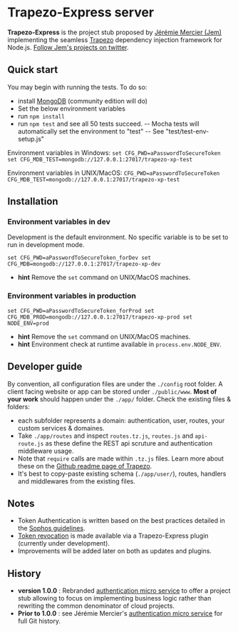 # Trapezo-Express server
**Trapezo-Express** is the project stub proposed by [Jérémie Mercier (Jem)](https://www.linkedin.com/in/jeremiemercier/) implementing the seamless [Trapezo](https://github.com/Dercetech/trapezo) dependency injection framework for Node.js. [Follow Jem's projects on twitter](https://twitter.com/dercetech).

## Quick start
You may begin with running the tests. To do so:
- install [MongoDB](https://www.mongodb.com/download-center#community) (community edition will do)
- Set the below environment variables
- run `npm install`
- run `npm test` and see all 50 tests succeed.
-- Mocha tests will automatically set the environment to "test"
-- See "test/test-env-setup.js"

Environment variables in Windows:
`
set CFG_PWD=aPasswordToSecureToken
set CFG_MDB_TEST=mongodb://127.0.0.1:27017/trapezo-xp-test
`

Environment variables in UNIX/MacOS:
`
CFG_PWD=aPasswordToSecureToken
CFG_MDB_TEST=mongodb://127.0.0.1:27017/trapezo-xp-test
`
## Installation
### Environment variables in dev
Development is the default environment. No specific variable is to be set to run in development mode.

`
set CFG_PWD=aPasswordToSecureToken_forDev
set CFG_MDB=mongodb://127.0.0.1:27017/trapezo-xp-dev
`
- **hint** Remove the `set` command on UNIX/MacOS machines.

### Environment variables in production

`
set CFG_PWD=aPasswordToSecureToken_forProd
set CFG_MDB_PROD=mongodb://127.0.0.1:27017/trapezo-xp-prod
set NODE_ENV=prod
`
- **hint** Remove the `set` command on UNIX/MacOS machines.
- **hint** Environment check at runtime available in `process.env.NODE_ENV`.
## Developer guide
By convention, all configuration files are under the `./config` root folder.
A client facing website or app can be stored under `./public/www`.
**Most of your work** should happen under the `./app/` folder. Check the existing files & folders:
- each subfolder represents a domain: authentication, user, routes, your custom services & domaines.
- Take `./app/routes` and inspect `routes.tz.js`, `routes.js` and `api-route.js` as these define the REST api scruture and authentication middleware usage.
- Note that `require` calls are made within `.tz.js` files. Learn more about these on the [Github readme page of Trapezo](https://github.com/Dercetech/trapezo).
- It's best to copy-paste existing schema (`./app/user/`), routes, handlers and middlewares from the existing files.
## Notes
- Token Authentication is written based on the best practices detailed in the [Sophos guidelines](https://nakedsecurity.sophos.com/2013/11/20/serious-security-how-to-store-your-users-passwords-safely/).
- [Token revocation](https://github.com/Dercetech/token-revoke) is made available via a Trapezo-Express plugin (currently under development).
- Improvements will be added later on both as updates and plugins.
## History
- **version 1.0.0** : Rebranded [authentication micro service](https://github.com/Dercetech/auth-microservice) to offer a project stub allowing to focus on implementing business logic rather than rewriting the common denominator of cloud projects.
- **Prior to 1.0.0** : see Jérémie Mercier's [authentication micro service](https://github.com/Dercetech/auth-microservice) for full Git history.